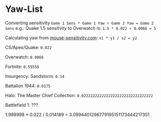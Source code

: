 # Yaw-List
Converting sensitivity `Game 1 Sens * Game 1 Yaw ÷ Game 2 Yaw = Game 2 Sens` 
e.g.: Quake 1.5 sensitvity to Overwatch is: `1.5 * 0.022 ÷ 0.0066 = 5`

Calculating yaw from [mouse-sensitivity.com](www.mouse-sensitivity.com): `s1 * y1 / s2 = y2`

CS/Apex/Quake: `0.022`

Overwatch: `0.0066`

Fortnite: `0.55550`

Insurgency: Sandstorm: `0.14`

Battalion 1944: `0.0175`

Halo: The Master Chief Collection: `0.02222222222222222222222222222222`

Battlefield 1: ???

1.998998 * 0.022 / 0.014189 = 3.0994401296779195151173444217351

